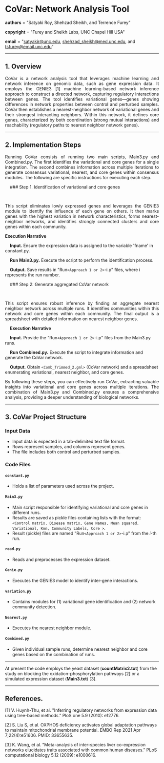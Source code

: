 # CoVar: Network Analysis Tool

__authors__ = "Satyaki Roy, Shehzad Sheikh, and Terrence Furey"

__copyright__ = "Furey and Sheikh Labs, UNC Chapel Hill USA"

__email__ = "satyakir@unc.edu, shehzad_sheikh@med.unc.edu, and tsfurey@email.unc.edu"


----------------------------------------------------------------------------------------------------------------------------------------

## 1. Overview
<p align="justify"> CoVar is a network analysis tool that leverages machine learning and network inference on genomic data, such as gene expression data. It employs the GENIE3 [1] machine learning-based network inference approach to construct a directed network, capturing regulatory interactions between genes. The tool identifies variational genes—genes showing differences in network properties between control and perturbed samples. CoVar then establishes a nearest-neighbor network of variational genes and their strongest interacting neighbors. Within this network, it defines core genes, characterized by both coordination (strong mutual interactions) and reachability (regulatory paths to nearest neighbor network genes). </p>

----------------------------------------------------------------------------------------------------------------------------------------
 
## 2. Implementation Steps
<p align="justify"> Running CoVar consists of running two main scripts, Main3.py and Combined.py. The first identifies the variational and core genes for a single integration. The second combines information across multiple iterations to generate consensus variational, nearest, and core genes within consensus modules. The following are specific instructions for executing each step. </p>

&nbsp;&nbsp;&nbsp;&nbsp;### Step 1. Identification of variational and core genes 

&nbsp;&nbsp;&nbsp;&nbsp;<p align="justify"> This script eliminates lowly expressed genes and leverages the GENIE3 module to identify the influence of each gene on others. It then marks genes with the highest variation in network characteristics, forms nearest-neighbor networks, and identifies strongly connected clusters and core genes within each community.  </p>

**Execution Narrative**

&nbsp;&nbsp;&nbsp;&nbsp;**Input.** Ensure the expression data is assigned to the variable 'fname' in constant.py.

&nbsp;&nbsp;&nbsp;&nbsp;**Run Main3.py.** Execute the script to perform the identification process.

&nbsp;&nbsp;&nbsp;&nbsp;**Output.** Save results in "Run`<Approach 1 or 2>`-i.p" files, where i represents the run number.

&nbsp;&nbsp;&nbsp;&nbsp;### Step 2: Generate aggregated CoVar network

&nbsp;&nbsp;&nbsp;&nbsp;<p align="justify"> This script ensures robust inference by finding an aggregate nearest neighbor network across multiple runs. It identifies communities within this network and core genes within each community. The final output is a spreadsheet with detailed information on nearest neighbor genes.</p>

&nbsp;&nbsp;&nbsp;&nbsp;**Execution Narrative**

&nbsp;&nbsp;&nbsp;&nbsp;**Input.** Provide the "Run`<Approach 1 or 2>`-i.p" files from the Main3.py runs.

&nbsp;&nbsp;&nbsp;&nbsp;**Run Combined.py.** Execute the script to integrate information and generate the CoVar network.

&nbsp;&nbsp;&nbsp;&nbsp;**Output.** Obtain `<Comb_Trimmed_2.gml>` (CoVar network) and a spreadsheet enumerating variational, nearest neighbor, and core genes.

<p align="justify">By following these steps, you can effectively run CoVar, extracting valuable insights into variational and core genes across multiple iterations. The combination of Main3.py and Combined.py ensures a comprehensive analysis, providing a deeper understanding of biological networks.</p>


----------------------------------------------------------------------------------------------------------------------------------------

## 3. CoVar Project Structure
<p align="justify"> 
 
### Input Data
- Input data is expected in a tab-delimited text file format.
- Rows represent samples, and columns represent genes.
- The file includes both control and perturbed samples.

### Code Files

#### `constant.py`
- Holds a list of parameters used across the project.

#### `Main3.py`
- Main script responsible for identifying variational and core genes in different runs.
- Results are saved as pickle files containing lists with the format: `<Control matrix, Disease matrix, Gene Names, Mean squared, Variational, Knn, Community Labels, Core >`.
- Result (pickle) files are named "Run`<Approach 1 or 2>`-i.p" from the $i$-th run.

#### `read.py`
- Reads and preprocesses the expression dataset.

#### `Genie.py`
- Executes the GENIE3 model to identify inter-gene interactions.

#### `variation.py`
- Contains modules for (1) variational gene identification and (2) network community detection.

#### `Nearest.py`
- Executes the nearest neighbor module.

#### `Combined.py`
- Given individual sample runs, determine nearest neighbor and core genes based on the combination of runs.</p>


----------------------------------------------------------------------------------------------------------------------------------------
At present the code employs the yeast dataset (**countMatrix2.txt**) from the study on blocking the oxidation-phosphorylation pathways [2] or a simulated expression dataset (**Main3.txt**) [3]. 

----------------------------------------------------------------------------------------------------------------------------------------

## References.

[1] V. Huynh-Thu, et al. "Inferring regulatory networks from expression data using tree-based methods." PloS one 5.9 (2010): e12776.

[2] S. Liu S, et al. OXPHOS deficiency activates global adaptation pathways to maintain mitochondrial membrane potential. EMBO Rep 2021 Apr 7;22(4):e51606. PMID: 33655635.

[3] K. Wang, et al. "Meta-analysis of inter-species liver co-expression networks elucidates traits associated with common human diseases." PLoS computational biology 5.12 (2009): e1000616.

